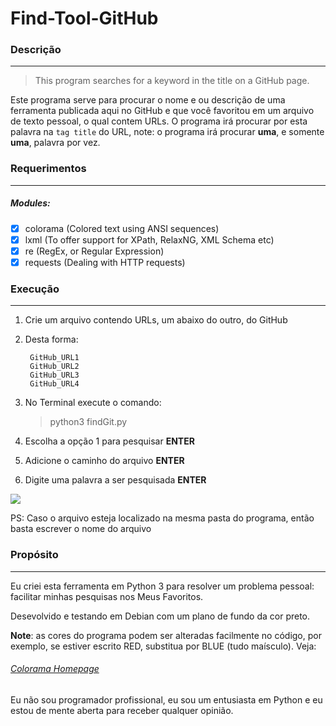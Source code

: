 # Find-Tool-GitHub


### **Descrição**
---

> This program searches for a keyword in the title on a GitHub page.

Este programa serve para procurar o nome e ou descrição de uma ferramenta publicada aqui no GitHub e que você favoritou em um arquivo de texto pessoal, o qual contem URLs. O programa irá procurar por esta palavra na `tag title` do URL, note: o programa irá procurar **uma**, e somente **uma**, palavra por vez.

### **Requerimentos**
---

##### Modules:

- [x] colorama (Colored text using ANSI sequences)
- [x] lxml (To offer support for XPath, RelaxNG, XML Schema etc)
- [x] re (RegEx, or Regular Expression)
- [x] requests (Dealing with HTTP requests)

### **Execução**
---

1. Crie um arquivo contendo URLs, um abaixo do outro, do GitHub
2. Desta forma:

        GitHub_URL1
        GitHub_URL2
        GitHub_URL3
        GitHub_URL4

3. No Terminal execute o comando:

    > python3 findGit.py

4. Escolha a opção 1 para pesquisar **ENTER**
5. Adicione o caminho do arquivo **ENTER**
6. Digite uma palavra a ser pesquisada **ENTER**

![](https://live.staticflickr.com/65535/49381495197_22ee314c39_b.jpg)

PS: Caso o arquivo esteja localizado na mesma pasta do programa, então basta escrever o nome do arquivo

### **Propósito**
---

Eu criei esta ferramenta em Python 3 para resolver um problema pessoal: facilitar minhas pesquisas nos Meus Favoritos.

Desevolvido e testando em Debian com um plano de fundo da cor preto. 

**Note**: as cores do programa podem ser alteradas facilmente no código, por exemplo, se estiver escrito RED, substitua por BLUE (tudo maísculo). Veja: 

###### [Colorama Homepage](https://pypi.org/project/colorama/ "Colorama Homepage")

Eu não sou programador profissional, eu sou um entusiasta em Python e eu estou de mente aberta para receber qualquer opinião.
